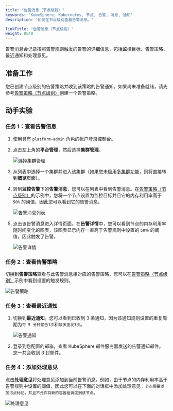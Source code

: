 ```yaml
---
title: "告警消息（节点级别）"
keywords: 'KubeSphere, Kubernetes, 节点, 告警, 消息, 通知'
description: '如何在节点级别查看告警消息。'

linkTitle: "告警消息（节点级别）"
weight: 8540
---
```


告警消息会记录按照告警规则触发的告警的详细信息，包括监控目标、告警策略、最近通知和处理意见。
## 准备工作

您已创建节点级别的告警策略并收到该策略的告警通知。如果尚未准备就绪，请先参考[告警策略（节点级别）](../alerting-policy/)创建一个告警策略。

## 动手实验

### 任务 1：查看告警信息

1. 使用具有 `platform-admin` 角色的帐户登录控制台。

2. 点击左上角的**平台管理**，然后选择**集群管理**。

    ![选择集群管理](/images/docs/zh-cn/cluster-administration/cluster-wide-alerting-and-notification/alerting-message-node-level/alerting_message_node_level_guide.png)

3. 从列表中选择一个集群并进入该集群（如果您未启用[多集群功能](../../../multicluster-management/)，则将直接转到**概览**页面）。

4. 转到**监控告警**下的**告警消息**，您可以在列表中看到告警消息。在[告警策略（节点级别）](../alerting-policy/)的示例中，您将一个节点设置为监控目标并且它的内存利用率高于 `50%` 的阈值，因此您可以看到它的告警消息。

    ![告警消息列表](/images/docs/zh-cn/cluster-administration/cluster-wide-alerting-and-notification/alerting-message-node-level/alerting_message_node_level_list.png)

5. 点击该告警消息进入详情页面。在**告警详情**中，您可以看到节点的内存利用率随时间变化的图表，该图表显示内存一直高于告警规则中设置的 `50％` 的阈值，因此触发了告警。

    ![告警详情](/images/docs/zh-cn/cluster-administration/cluster-wide-alerting-and-notification/alerting-message-node-level/alerting_message_node_level_detail.png)

### 任务 2：查看告警策略

切换到**告警策略**查看与此告警消息相对应的告警策略，您可以在[告警策略（节点级别）](../alerting-policy/)示例中看到设置的触发规则。

![告警策略](/images/docs/zh-cn/cluster-administration/cluster-wide-alerting-and-notification/alerting-message-node-level/alerting_message_node_level_policy.png)

### 任务 3：查看最近通知

1. 切换到**最近通知**。您可以看到已收到 3 条通知，因为该通知规则设置的重复周期为`每 5 分钟警告1次`和`最多重发3次`。

    ![告警通知](/images/docs/zh-cn/cluster-administration/cluster-wide-alerting-and-notification/alerting-message-node-level/alerting_message_node_level_notification.png)

2. 登录到您配置的邮箱，查看 KubeSphere 邮件服务器发送的告警通知邮件。您一共会收到 3 封邮件。

### 任务 4：添加处理意见

点击**处理意见**将处理意见添加到当前告警消息。例如，由于节点的内存利用率高于告警规则中设置的阈值，因此您可以在下面的对话框中添加处理意见：`节点需要添加污点标记，并且不允许将新的容器组调度到该节点`。

![处理意见](/images/docs/zh-cn/cluster-administration/cluster-wide-alerting-and-notification/alerting-message-node-level/alerting_message_node_level_comment.png)
